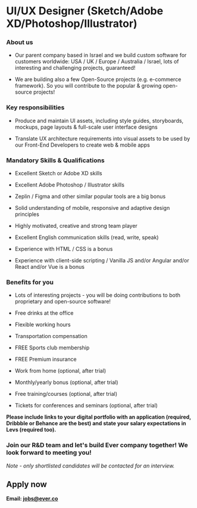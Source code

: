 # UI/UX Designer (Sketch/Adobe XD/Photoshop/Illustrator)

### About us
* Our parent company based in Israel and we build custom software for customers worldwide: USA / UK / Europe / Australia / Israel, lots of interesting and challenging projects, guaranteed!

* We are building also a few Open-Source projects (e.g. e-commerce framework). So you will contribute to the popular & growing open-source projects!

### Key responsibilities
* Produce and maintain UI assets, including style guides, storyboards, mockups, page layouts & full-scale user interface designs

* Translate UX architecture requirements into visual assets to be used by our Front-End Developers to create web & mobile apps

### Mandatory Skills & Qualifications
* Excellent Sketch or Adobe XD skills

* Excellent Adobe Photoshop / Illustrator skills
* Zeplin / Figma and other similar popular tools are a big bonus

* Solid understanding of mobile, responsive and adaptive design principles

* Highly motivated, creative and strong team player

* Excellent English communication skills (read, write, speak)

* Experience with HTML / CSS is a bonus

* Experience with client-side scripting / Vanilla JS and/or Angular and/or React and/or Vue is a bonus

### Benefits for you
* Lots of interesting projects - you will be doing contributions to both proprietary and open-source software!

* Free drinks at the office

* Flexible working hours

* Transportation compensation

* FREE Sports club membership

* FREE Premium insurance

* Work from home (optional, after trial)

* Monthly/yearly bonus (optional, after trial)

* Free training/courses (optional, after trial)

* Tickets for conferences and seminars (optional, after trial)

**Please include links to your digital portfolio with an application (required, Dribbble or Behance are the best) and state your salary expectations in Levs (required too).**

### Join our R&D team and let's build Ever company together! We look forward to meeting you!
*Note - only shortlisted candidates will be contacted for an interview.*

## Apply now
**Email: jobs@ever.co**
